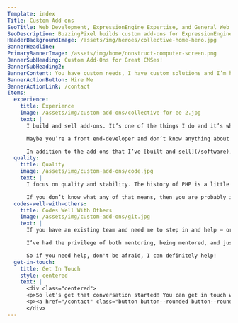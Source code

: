 ```yaml
---
Template: index
Title: Custom Add-ons
SeoTitle: Web Development, ExpressionEngine Expertise, and General Web Knowledge
SeoDescription: BuzzingPixel builds custom add-ons for ExpressionEngine and Craft!
HeaderBackgroundImage: /assets/img/heroes/collective-home-hero.jpg
BannerHeadline: 
PrimaryBannerImage: /assets/img/home/construct-computer-screen.png
BannerSubHeading: Custom Add-Ons for Great CMSes!
BannerSubHeading2: 
BannerContent: You have custom needs, I have custom solutions and I’m here to help! I can build any Craft or ExpressionEngine add-on you need.
BannerActionButton: Hire Me
BannerActionLink: /contact
Items:
  experience:
    title: Experience
    image: /assets/img/custom-add-ons/collective-for-ee-2.jpg
    text: |
      I build and sell add-ons. It’s one of the things I do and it’s what I’m really good at. I know ExpressionEngine and Craft like the back of my hand because I work so much with both systems and my experience can benefit you.

      Maybe you’re a front end-developer and don’t know anything about that “PHP” stuff. That’s perfectly okay. I’m here to help you do what you do best by doing what I do best.

      In addition to the add-ons that I’ve [built and sell](/software), I’ve also built many custom solutions for custom websites — from inserting custom entry data to integrating members to managing data, I’ve built nearly every kind of add-on you can imagine.
  quality:
    title: Quality
    image: /assets/img/custom-add-ons/code.jpg
    text: |
      I focus on quality and stability. The history of PHP is a little spotty when it comes to encouraging good coding practices, but I wholly support good coding standards, object oriented architecture, well documented code, and many other best practices.

      If you don’t know what any of that means, then you are probably in my target audience and it’s fine that you don’t! The takeaway for you should be that my code is lean and maintainable. And while I would hope to have an ongoing relationship with you should you hire me, sometimes things happen. With quality code, well documented, you won’t be left hanging!
  codes-well-with-others:
    title: Codes Well With Others
    image: /assets/img/custom-add-ons/git.jpg
    text: |
      If you have an existing team and need me to step in and help — or maybe you’re a fellow developer and don’t have the time to get it all done — I work well with others! I’m fully supportive of Git version control best practices and how to leverage that in a team environment. And I’m a big advocate of Git-fow

      I’ve had the privilege of both mentoring, being mentored, and just working with my peers and I love teaming up with great people.

      So if you need help, don't be afraid, I can definitely help!
  get-in-touch:
    title: Get In Touch
    style: centered
    text: |
      <div class="centered">
      <p>So let’s get that conversation started! You can get in touch with me on the contact form!</p>
      <p><a href="/contact" class="button button--rounded button--rounded--hollow">Contact Me »</a></p>
      </div>
---
```

